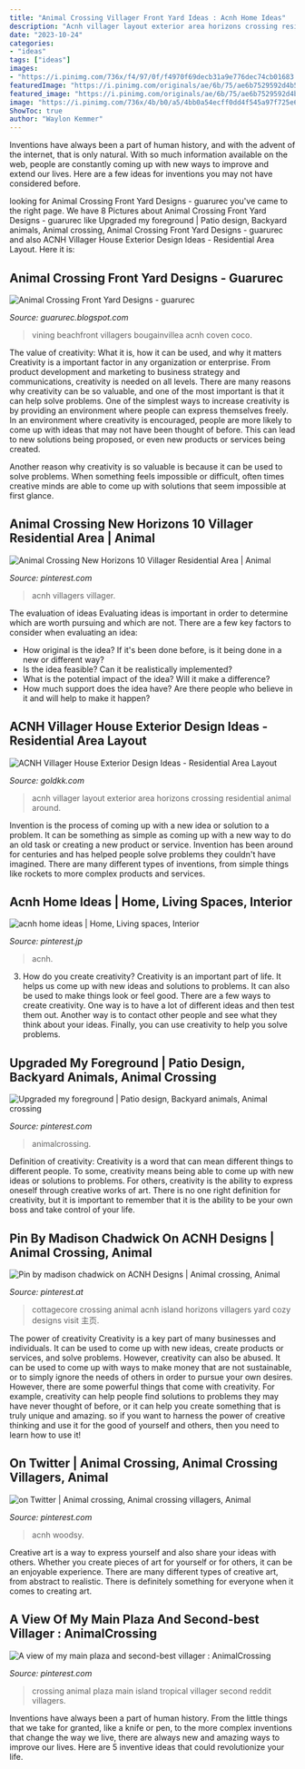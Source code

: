 ```yaml
---
title: "Animal Crossing Villager Front Yard Ideas : Acnh Home Ideas"
description: "Acnh villager layout exterior area horizons crossing residential animal around"
date: "2023-10-24"
categories:
- "ideas"
tags: ["ideas"]
images:
- "https://i.pinimg.com/736x/f4/97/0f/f4970f69decb31a9e776dec74cb01683.jpg"
featuredImage: "https://i.pinimg.com/originals/ae/6b/75/ae6b7529592d4b53d5f7ef87d55b6491.jpg"
featured_image: "https://i.pinimg.com/originals/ae/6b/75/ae6b7529592d4b53d5f7ef87d55b6491.jpg"
image: "https://i.pinimg.com/736x/4b/b0/a5/4bb0a54ecff0dd4f545a97f725e64b4f.jpg"
ShowToc: true
author: "Waylon Kemmer"
---
```



Inventions have always been a part of human history, and with the advent of the internet, that is only natural. With so much information available on the web, people are constantly coming up with new ways to improve and extend our lives. Here are a few ideas for inventions you may not have considered before.

	

		
looking for Animal Crossing Front Yard Designs - guarurec you've came to the right page. We have 8 Pictures about Animal Crossing Front Yard Designs - guarurec like Upgraded my foreground | Patio design, Backyard animals, Animal crossing, Animal Crossing Front Yard Designs - guarurec and also ACNH Villager House Exterior Design Ideas - Residential Area Layout. Here it is:
		
    
## Animal Crossing Front Yard Designs - Guarurec

<img loading=lazy src="https://i.pinimg.com/originals/2c/5a/6f/2c5a6f1fd2aadee89fedf1173a1806b0.jpg" onerror="this.onerror=null;this.src='https://tse3.mm.bing.net/th?id=OIP.iTE9_YgZR40d_W8gSd09PgHaHa&amp;pid=15.1';" alt="Animal Crossing Front Yard Designs - guarurec">

_Source: guarurec.blogspot.com_

>vining beachfront villagers bougainvillea acnh coven coco. 

	

The value of creativity: What it is, how it can be used, and why it matters
Creativity is a important factor in any organization or enterprise. From product development and marketing to business strategy and communications, creativity is needed on all levels. There are many reasons why creativity can be so valuable, and one of the most important is that it can help solve problems.
One of the simplest ways to increase creativity is by providing an environment where people can express themselves freely. In an environment where creativity is encouraged, people are more likely to come up with ideas that may not have been thought of before. This can lead to new solutions being proposed, or even new products or services being created.

Another reason why creativity is so valuable is because it can be used to solve problems. When something feels impossible or difficult, often times creative minds are able to come up with solutions that seem impossible at first glance.

    
## Animal Crossing New Horizons 10 Villager Residential Area | Animal

<img loading=lazy src="https://i.pinimg.com/736x/a2/8e/36/a28e367944dddceaf1cc69dd504bbad7.jpg" onerror="this.onerror=null;this.src='https://tse4.mm.bing.net/th?id=OIP.lgRDix3kEnLfWfMxB1e-cgHaLH&amp;pid=15.1';" alt="Animal Crossing New Horizons 10 Villager Residential Area | Animal">

_Source: pinterest.com_

>acnh villagers villager. 

	

The evaluation of ideas
Evaluating ideas is important in order to determine which are worth pursuing and which are not. There are a few key factors to consider when evaluating an idea:
- How original is the idea? If it's been done before, is it being done in a new or different way?
- Is the idea feasible? Can it be realistically implemented?
- What is the potential impact of the idea? Will it make a difference?
- How much support does the idea have? Are there people who believe in it and will help to make it happen?

    
## ACNH Villager House Exterior Design Ideas - Residential Area Layout

<img loading=lazy src="https://www.goldkk.com/upload/20210209/6374848864560180316631903.png" onerror="this.onerror=null;this.src='https://tse2.mm.bing.net/th?id=OIP.BBdv26zFkoo4nbDScrmq-wHaEJ&amp;pid=15.1';" alt="ACNH Villager House Exterior Design Ideas - Residential Area Layout">

_Source: goldkk.com_

>acnh villager layout exterior area horizons crossing residential animal around. 

	

Invention is the process of coming up with a new idea or solution to a problem. It can be something as simple as coming up with a new way to do an old task or creating a new product or service. Invention has been around for centuries and has helped people solve problems they couldn't have imagined. There are many different types of inventions, from simple things like rockets to more complex products and services.

    
## Acnh Home Ideas | Home, Living Spaces, Interior

<img loading=lazy src="https://i.pinimg.com/736x/4b/b0/a5/4bb0a54ecff0dd4f545a97f725e64b4f.jpg" onerror="this.onerror=null;this.src='https://tse4.mm.bing.net/th?id=OIP.-Y9GJOoL7iNZTYYRncbM4gHaEK&amp;pid=15.1';" alt="acnh home ideas | Home, Living spaces, Interior">

_Source: pinterest.jp_

>acnh. 

	

3. How do you create creativity?
Creativity is an important part of life. It helps us come up with new ideas and solutions to problems. It can also be used to make things look or feel good. There are a few ways to create creativity. One way is to have a lot of different ideas and then test them out. Another way is to contact other people and see what they think about your ideas. Finally, you can use creativity to help you solve problems.

    
## Upgraded My Foreground | Patio Design, Backyard Animals, Animal Crossing

<img loading=lazy src="https://i.pinimg.com/originals/c6/bb/12/c6bb1287fc7c1b22e82dd08e999edda6.jpg" onerror="this.onerror=null;this.src='https://tse3.mm.bing.net/th?id=OIP.8UqG8UGia95EyNN3WpbCwAHaJ4&amp;pid=15.1';" alt="Upgraded my foreground | Patio design, Backyard animals, Animal crossing">

_Source: pinterest.com_

>animalcrossing. 

	

Definition of creativity:
Creativity is a word that can mean different things to different people. To some, creativity means being able to come up with new ideas or solutions to problems. For others, creativity is the ability to express oneself through creative works of art. There is no one right definition for creativity, but it is important to remember that it is the ability to be your own boss and take control of your life.

    
## Pin By Madison Chadwick On ACNH Designs | Animal Crossing, Animal

<img loading=lazy src="https://i.pinimg.com/736x/f4/97/0f/f4970f69decb31a9e776dec74cb01683.jpg" onerror="this.onerror=null;this.src='https://tse2.mm.bing.net/th?id=OIP.tP8AOVMp8mz4hQkQ2HR8jgHaE8&amp;pid=15.1';" alt="Pin by madison chadwick on ACNH Designs | Animal crossing, Animal">

_Source: pinterest.at_

>cottagecore crossing animal acnh island horizons villagers yard cozy designs visit 主页. 

	

The power of creativity
Creativity is a key part of many businesses and individuals. It can be used to come up with new ideas, create products or services, and solve problems. However, creativity can also be abused. It can be used to come up with ways to make money that are not sustainable, or to simply ignore the needs of others in order to pursue your own desires. However, there are some powerful things that come with creativity. For example, creativity can help people find solutions to problems they may have never thought of before, or it can help you create something that is truly unique and amazing. so if you want to harness the power of creative thinking and use it for the good of yourself and others, then you need to learn how to use it!

    
## On Twitter | Animal Crossing, Animal Crossing Villagers, Animal

<img loading=lazy src="https://i.pinimg.com/736x/2b/14/7a/2b147a3d9a77df286f1705a698f2d7d2.jpg" onerror="this.onerror=null;this.src='https://tse4.mm.bing.net/th?id=OIP.-IbBsKMscFxv_YH0jYEJlgHaEK&amp;pid=15.1';" alt="on Twitter | Animal crossing, Animal crossing villagers, Animal">

_Source: pinterest.com_

>acnh woodsy. 

	

Creative art is a way to express yourself and also share your ideas with others. Whether you create pieces of art for yourself or for others, it can be an enjoyable experience. There are many different types of creative art, from abstract to realistic. There is definitely something for everyone when it comes to creating art.

    
## A View Of My Main Plaza And Second-best Villager : AnimalCrossing

<img loading=lazy src="https://i.pinimg.com/originals/ae/6b/75/ae6b7529592d4b53d5f7ef87d55b6491.jpg" onerror="this.onerror=null;this.src='https://tse3.mm.bing.net/th?id=OIP.PW-8JGXR7QKhJtNo2CafEQHaEK&amp;pid=15.1';" alt="A view of my main plaza and second-best villager : AnimalCrossing">

_Source: pinterest.com_

>crossing animal plaza main island tropical villager second reddit villagers. 

	

Inventions have always been a part of human history. From the little things that we take for granted, like a knife or pen, to the more complex inventions that change the way we live, there are always new and amazing ways to improve our lives. Here are 5 inventive ideas that could revolutionize your life.

